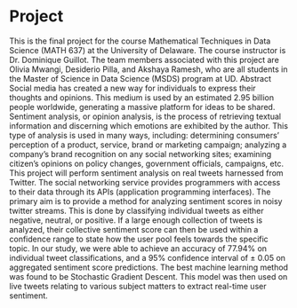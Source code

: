 # Project
This is the final project for the course Mathematical Techniques in Data Science (MATH 637) at the University of Delaware. The course instructor is Dr. Dominique Guillot. The team members associated with this project are Olivia Mwangi, Desiderio Pilla, and Akshaya Ramesh, who are all students in the Master of Science in Data Science (MSDS) program at UD.
Abstract
Social media has created a new way for individuals to express their thoughts and
opinions. This medium is used by an estimated 2.95 billion people worldwide,
generating a massive platform for ideas to be shared. Sentiment analysis, or opinion
analysis, is the process of retrieving textual information and discerning which emotions
are exhibited by the author. This type of analysis is used in many ways, including:
determining consumers’ perception of a product, service, brand or marketing campaign;
analyzing a company’s brand recognition on any social networking sites; examining
citizen’s opinions on policy changes, government officials, campaigns, etc.
This project will perform sentiment analysis on real tweets harnessed from Twitter. The
social networking service provides programmers with access to their data through its
APIs (application programming interfaces). The primary aim is to provide a method for
analyzing sentiment scores in noisy twitter streams. This is done by classifying
individual tweets as either negative, neutral, or positive. If a large enough collection of
tweets is analyzed, their collective sentiment score can then be used within a
confidence range to state how the user pool feels towards the specific topic.
In our study, we were able to achieve an accuracy of 77.94% on individual tweet
classifications, and a 95% confidence interval of ± 0.05 on aggregated sentiment score
predictions. The best machine learning method was found to be Stochastic Gradient
Descent. This model was then used on live tweets relating to various subject matters to
extract real-time user sentiment.
